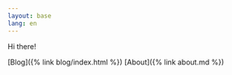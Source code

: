 ```yaml
---
layout: base
lang: en
---
```


Hi there!

[Blog]({% link blog/index.html %})
[About]({% link about.md %})
